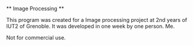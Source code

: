 ** Image Processing **

This program was created for a Image processing project at 2nd years of IUT2 of Grenoble. 
It was developed in one week by one person. Me.

Not for commercial use.